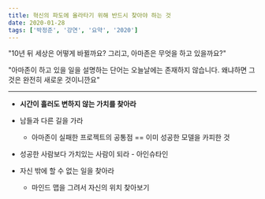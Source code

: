 ```yaml
---
title: 혁신의 파도에 올라타기 위해 반드시 찾아야 하는 것
date: 2020-01-28
tags: ['박정준', '강연', '요약', '2020']
---
```


"10년 뒤 세상은 어떻게 바뀔까요? 그리고, 아마존은 무엇을 하고 있을까요?"

"아마존이 하고 있을 일을 설명하는 단어는 오늘날에는 존재하지 않습니다. 왜냐하면 그것은 완전히 새로운 것이니깐요"

---

- **시간이 흘러도 변하지 않는 가치를 찾아라**

- 남들과 다른 길을 가라

  - 아마존이 실패한 프로젝트의 공통점 == 이미 성공한 모델을 카피한 것

- 성공한 사람보다 가치있는 사람이 되라 - 아인슈타인

- 자신 밖에 할 수 없는 일을 찾아라
  - 마인드 맵을 그려서 자신의 위치 찾아보기
